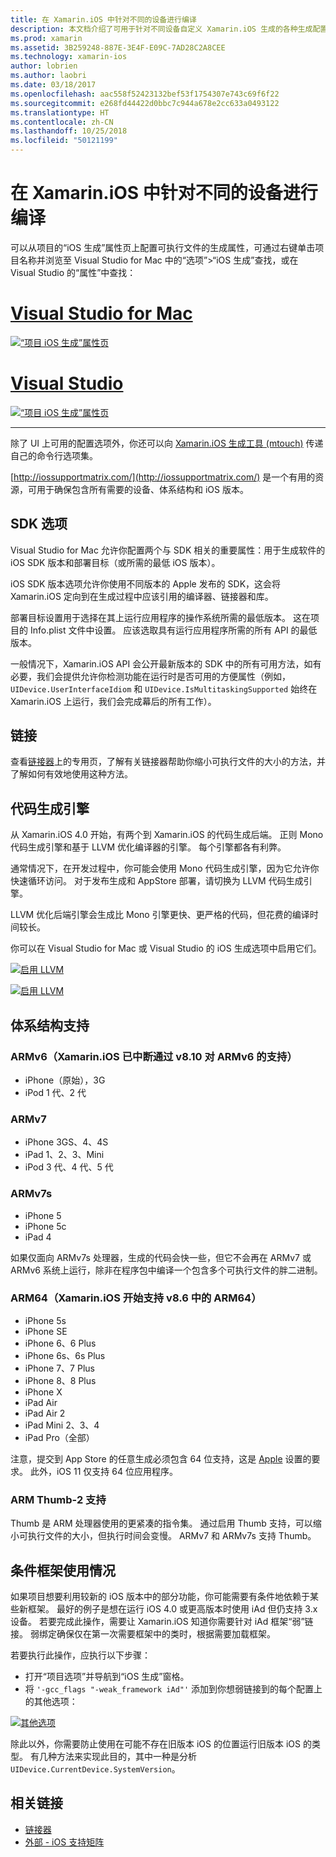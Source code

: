 ```yaml
---
title: 在 Xamarin.iOS 中针对不同的设备进行编译
description: 本文档介绍了可用于针对不同设备自定义 Xamarin.iOS 生成的各种生成配置选项。
ms.prod: xamarin
ms.assetid: 3B259248-887E-3E4F-E09C-7AD28C2A8CEE
ms.technology: xamarin-ios
author: lobrien
ms.author: laobri
ms.date: 03/18/2017
ms.openlocfilehash: aac558f52423132bef53f1754307e743c69f6f22
ms.sourcegitcommit: e268fd44422d0bbc7c944a678e2cc633a0493122
ms.translationtype: HT
ms.contentlocale: zh-CN
ms.lasthandoff: 10/25/2018
ms.locfileid: "50121199"
---
```

# <a name="compiling-for-different-devices-in-xamarinios"></a>在 Xamarin.iOS 中针对不同的设备进行编译

可以从项目的“iOS 生成”属性页上配置可执行文件的生成属性，可通过右键单击项目名称并浏览至 Visual Studio for Mac 中的“选项”>“iOS 生成”查找，或在 Visual Studio 的“属性”中查找：

# <a name="visual-studio-for-mactabmacos"></a>[Visual Studio for Mac](#tab/macos)


[![](compiling-for-different-devices-images/image1.png "“项目 iOS 生成”属性页")](compiling-for-different-devices-images/image1.png#lightbox) 

# <a name="visual-studiotabwindows"></a>[Visual Studio](#tab/windows)

[![](compiling-for-different-devices-images/image1a.png "“项目 iOS 生成”属性页")](compiling-for-different-devices-images/image1a.png#lightbox)

-----

除了 UI 上可用的配置选项外，你还可以向 [Xamarin.iOS 生成工具 (mtouch)](~/ios/deploy-test/mtouch.md) 传递自己的命令行选项集。

[http://iossupportmatrix.com/](http://iossupportmatrix.com/) 是一个有用的资源，可用于确保包含所有需要的设备、体系结构和 iOS 版本。

 <a name="SDK_Options" />


## <a name="sdk-options"></a>SDK 选项

Visual Studio for Mac 允许你配置两个与 SDK 相关的重要属性：用于生成软件的 iOS SDK 版本和部署目标（或所需的最低 iOS 版本）。

iOS SDK 版本选项允许你使用不同版本的 Apple 发布的 SDK，这会将 Xamarin.iOS 定向到在生成过程中应该引用的编译器、链接器和库。 

部署目标设置用于选择在其上运行应用程序的操作系统所需的最低版本。 这在项目的 Info.plist 文件中设置。 应该选取具有运行应用程序所需的所有 API 的最低版本。

一般情况下，Xamarin.iOS API 会公开最新版本的 SDK 中的所有可用方法，如有必要，我们会提供允许你检测功能在运行时是否可用的方便属性（例如，`UIDevice.UserInterfaceIdiom` 和 `UIDevice.IsMultitaskingSupported` 始终在 Xamarin.iOS 上运行，我们会完成幕后的所有工作）。

 <a name="Linking" />


## <a name="linking"></a>链接

查看[链接器](~/ios/deploy-test/linker.md)上的专用页，了解有关链接器帮助你缩小可执行文件的大小的方法，并了解如何有效地使用这种方法。

 <a name="Code_Generation_Engine" />


## <a name="code-generation-engine"></a>代码生成引擎

从 Xamarin.iOS 4.0 开始，有两个到 Xamarin.iOS 的代码生成后端。 正则 Mono 代码生成引擎和基于 LLVM 优化编译器的引擎。 每个引擎都各有利弊。

通常情况下，在开发过程中，你可能会使用 Mono 代码生成引擎，因为它允许你快速循环访问。 对于发布生成和 AppStore 部署，请切换为 LLVM 代码生成引擎。

LLVM 优化后端引擎会生成比 Mono 引擎更快、更严格的代码，但花费的编译时间较长。

你可以在 Visual Studio for Mac 或 Visual Studio 的 iOS 生成选项中启用它们。

[![](compiling-for-different-devices-images/image2.png "启用 LLVM")](compiling-for-different-devices-images/image2.png#lightbox)

[![](compiling-for-different-devices-images/image2a.png "启用 LLVM")](compiling-for-different-devices-images/image2a.png#lightbox)

 <a name="ARMV7_and_ARMV7s_support" />


## <a name="architecture-support"></a>体系结构支持

<a name="armv6-discontinued" />

### <a name="armv6-xamarinios-discontinued-support-for-armv6-with-v810"></a>ARMv6（Xamarin.iOS 已中断通过 v8.10 对 ARMv6 的支持）

- iPhone（原始），3G
- iPod 1 代、2 代

### <a name="armv7"></a>ARMv7

- iPhone 3GS、4、4S
- iPad 1、2、3、Mini
- iPod 3 代、4 代、5 代

### <a name="armv7s"></a>ARMv7s

- iPhone 5
- iPhone 5c
- iPad 4

如果仅面向 ARMv7s 处理器，生成的代码会快一些，但它不会再在 ARMv7 或 ARMv6 系统上运行，除非在程序包中编译一个包含多个可执行文件的胖二进制。

### <a name="arm64-xamarinios-started-supporting-arm64-in-v86"></a>ARM64（Xamarin.iOS 开始支持 v8.6 中的 ARM64）

- iPhone 5s
- iPhone SE
- iPhone 6、6 Plus
- iPhone 6s、6s Plus
- iPhone 7、7 Plus
- iPhone 8、8 Plus
- iPhone X
- iPad Air
- iPad Air 2
- iPad Mini 2、3、4
- iPad Pro（全部）

注意，提交到 App Store 的任意生成必须包含 64 位支持，这是 [Apple](https://developer.apple.com/news/?id=12172014b) 设置的要求。 此外，iOS 11 仅支持 64 位应用程序。

 <a name="ARM_Thumb_Support" />


### <a name="arm-thumb-2-support"></a>ARM Thumb-2 支持

Thumb 是 ARM 处理器使用的更紧凑的指令集。 通过启用 Thumb 支持，可以缩小可执行文件的大小，但执行时间会变慢。 ARMv7 和 ARMv7s 支持 Thumb。

 <a name="Conditional_framwork_useage" />


## <a name="conditional-framework-usage"></a>条件框架使用情况

如果项目想要利用较新的 iOS 版本中的部分功能，你可能需要有条件地依赖于某些新框架。 最好的例子是想在运行 iOS 4.0 或更高版本时使用 iAd 但仍支持 3.x 设备。 若要完成此操作，需要让 Xamarin.iOS 知道你需要针对 iAd 框架“弱”链接。 弱绑定确保仅在第一次需要框架中的类时，根据需要加载框架。

若要执行此操作，应执行以下步骤：

-  打开“项目选项”并导航到“iOS 生成”窗格。
-  将 `'-gcc_flags "-weak_framework iAd"'` 添加到你想弱链接到的每个配置上的其他选项：


[![](compiling-for-different-devices-images/image3.png "其他选项")](compiling-for-different-devices-images/image3.png#lightbox)


除此以外，你需要防止使用在可能不存在旧版本 iOS 的位置运行旧版本 iOS 的类型。 有几种方法来实现此目的，其中一种是分析 `UIDevice.CurrentDevice.SystemVersion`。



## <a name="related-links"></a>相关链接

- [链接器](~/ios/deploy-test/linker.md)
- [外部 - iOS 支持矩阵](http://iossupportmatrix.com/)

